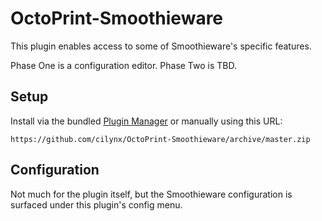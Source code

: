 # OctoPrint-Smoothieware

This plugin enables access to some of Smoothieware's specific features.

Phase One is a configuration editor.  Phase Two is TBD.

## Setup

Install via the bundled [Plugin Manager](https://github.com/foosel/OctoPrint/wiki/Plugin:-Plugin-Manager) or manually using this URL:

    https://github.com/cilynx/OctoPrint-Smoothieware/archive/master.zip


## Configuration

Not much for the plugin itself, but the Smoothieware configuration is surfaced under this plugin's config menu.
